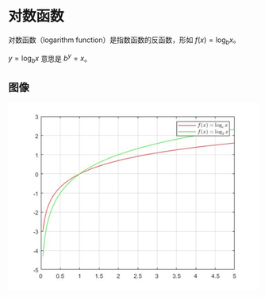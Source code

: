 # 对数函数

对数函数（logarithm function）是指数函数的反函数，形如 $f(x)=\log_{b}x$。

$y=\log_{b}x$ 意思是 $b^y=x$。

## 图像

![](./_resource_01/logarithm_function_1.jpg)
